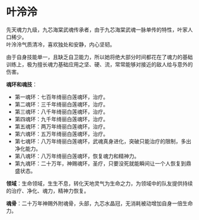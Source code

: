 # 叶泠泠

先天魂力九级，九芯海棠武魂传承者，由于九芯海棠武魂一脉单传的特性，叶家人口稀少。<br>
叶泠泠气质清冷，喜欢独处和安静，内心坚韧。<br>

由于自身技能单一，且缺乏自卫能力，所以她将绝大部分时间都花在了魂力的基础训练上，极为擅长魂力基础应用之坚、硬、流，常常能够对接近的敌人给与意外的伤害。

**魂环和魂技**：
* 第一魂环：七百年绮丽白莲魂环，治疗。
* 第二魂环：三千年绮丽白莲魂环，治疗。
* 第三魂环：八千年绮丽白莲魂环，治疗。
* 第四魂环：九千年绮丽白莲魂环，治疗。
* 第五魂环：两万年绮丽白莲魂环，治疗。
* 第六魂环：五万年绮丽白莲魂环，治疗。
* 第七魂环：八万年绮丽白莲魂环，武魂真身进化，突破只能治疗的限制，多出净化能力。
* 第八魂环：八万年绮丽白莲魂环，恢复魂力和精神力。
* 第九魂环：二十万年，神赐魂环，圣疗，只要没死就能瞬间让一个人恢复到鼎盛状态。

**领域**：生命领域，生生不息，转化天地灵气为生命之力，为领域中的队友提供持续的治疗、净化、魂力，精神力恢复。

**魂骨**：二十万年神赐外附魂骨，头部，九芯水晶冠，无消耗被动增加自身一倍生命力。